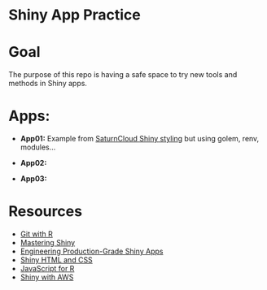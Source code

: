 Shiny App Practice
================

# Goal

The purpose of this repo is having a safe space to try new tools and
methods in Shiny apps.

# Apps:

- **App01:** Example from [SaturnCloud Shiny
  styling](https://github.com/saturncloud/examples/tree/main/examples/workshop-r-shiny-styling)
  but using golem, renv, modules…

- **App02:**

- **App03:**

# Resources

- [Git with R](https://happygitwithr.com/)
- [Mastering Shiny](https://mastering-shiny.org/)
- [Engineering Production-Grade Shiny
  Apps](https://engineering-shiny.org)
- [Shiny HTML and CSS](https://unleash-shiny.rinterface.com/index.html)
- [JavaScript for R](https://book.javascript-for-r.com/)
- [Shiny with
  AWS](https://business-science.github.io/shiny-production-with-aws-book/)
